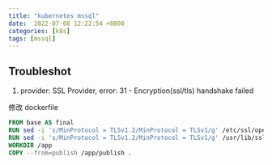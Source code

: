 ```yaml
---
title: "kubernetes mssql"
date:  2022-07-08 12:22:54 +0800
categories: [k8s]
tags: [mssql]
---
```


## Troubleshot

1. provider: SSL Provider, error: 31 - Encryption(ssl/tls) handshake failed

修改 dockerfile

```dockerfile
FROM base AS final
RUN sed -i 's/MinProtocol = TLSv1.2/MinProtocol = TLSv1/g' /etc/ssl/openssl.cnf
RUN sed -i 's/MinProtocol = TLSv1.2/MinProtocol = TLSv1/g' /usr/lib/ssl/openssl.cnf
WORKDIR /app
COPY --from=publish /app/publish .
```
